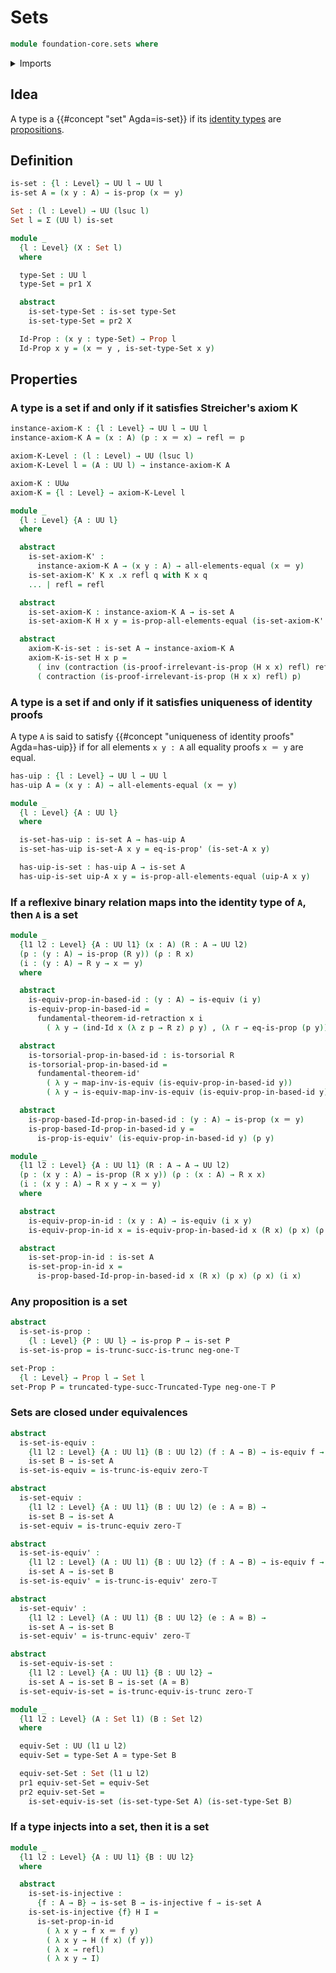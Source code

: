 # Sets

```agda
module foundation-core.sets where
```

<details><summary>Imports</summary>

```agda
open import foundation.dependent-pair-types
open import foundation.dependent-products-truncated-types
open import foundation.fundamental-theorem-of-identity-types
open import foundation.universe-levels

open import foundation-core.contractible-types
open import foundation-core.embeddings
open import foundation-core.equivalences
open import foundation-core.identity-types
open import foundation-core.injective-maps
open import foundation-core.propositions
open import foundation-core.torsorial-type-families
open import foundation-core.truncated-types
open import foundation-core.truncation-levels
```

</details>

## Idea

A type is a {{#concept "set" Agda=is-set}} if its
[identity types](foundation-core.identity-types.md) are
[propositions](foundation-core.propositions.md).

## Definition

```agda
is-set : {l : Level} → UU l → UU l
is-set A = (x y : A) → is-prop (x ＝ y)

Set : (l : Level) → UU (lsuc l)
Set l = Σ (UU l) is-set

module _
  {l : Level} (X : Set l)
  where

  type-Set : UU l
  type-Set = pr1 X

  abstract
    is-set-type-Set : is-set type-Set
    is-set-type-Set = pr2 X

  Id-Prop : (x y : type-Set) → Prop l
  Id-Prop x y = (x ＝ y , is-set-type-Set x y)
```

## Properties

### A type is a set if and only if it satisfies Streicher's axiom K

```agda
instance-axiom-K : {l : Level} → UU l → UU l
instance-axiom-K A = (x : A) (p : x ＝ x) → refl ＝ p

axiom-K-Level : (l : Level) → UU (lsuc l)
axiom-K-Level l = (A : UU l) → instance-axiom-K A

axiom-K : UUω
axiom-K = {l : Level} → axiom-K-Level l

module _
  {l : Level} {A : UU l}
  where

  abstract
    is-set-axiom-K' :
      instance-axiom-K A → (x y : A) → all-elements-equal (x ＝ y)
    is-set-axiom-K' K x .x refl q with K x q
    ... | refl = refl

  abstract
    is-set-axiom-K : instance-axiom-K A → is-set A
    is-set-axiom-K H x y = is-prop-all-elements-equal (is-set-axiom-K' H x y)

  abstract
    axiom-K-is-set : is-set A → instance-axiom-K A
    axiom-K-is-set H x p =
      ( inv (contraction (is-proof-irrelevant-is-prop (H x x) refl) refl)) ∙
      ( contraction (is-proof-irrelevant-is-prop (H x x) refl) p)
```

### A type is a set if and only if it satisfies uniqueness of identity proofs

A type `A` is said to satisfy
{{#concept "uniqueness of identity proofs" Agda=has-uip}} if for all elements
`x y : A` all equality proofs `x ＝ y` are equal.

```agda
has-uip : {l : Level} → UU l → UU l
has-uip A = (x y : A) → all-elements-equal (x ＝ y)

module _
  {l : Level} {A : UU l}
  where

  is-set-has-uip : is-set A → has-uip A
  is-set-has-uip is-set-A x y = eq-is-prop' (is-set-A x y)

  has-uip-is-set : has-uip A → is-set A
  has-uip-is-set uip-A x y = is-prop-all-elements-equal (uip-A x y)
```

### If a reflexive binary relation maps into the identity type of `A`, then `A` is a set

```agda
module _
  {l1 l2 : Level} {A : UU l1} (x : A) (R : A → UU l2)
  (p : (y : A) → is-prop (R y)) (ρ : R x)
  (i : (y : A) → R y → x ＝ y)
  where

  abstract
    is-equiv-prop-in-based-id : (y : A) → is-equiv (i y)
    is-equiv-prop-in-based-id =
      fundamental-theorem-id-retraction x i
        ( λ y → (ind-Id x (λ z p → R z) ρ y) , (λ r → eq-is-prop (p y)))

  abstract
    is-torsorial-prop-in-based-id : is-torsorial R
    is-torsorial-prop-in-based-id =
      fundamental-theorem-id'
        ( λ y → map-inv-is-equiv (is-equiv-prop-in-based-id y))
        ( λ y → is-equiv-map-inv-is-equiv (is-equiv-prop-in-based-id y))

  abstract
    is-prop-based-Id-prop-in-based-id : (y : A) → is-prop (x ＝ y)
    is-prop-based-Id-prop-in-based-id y =
      is-prop-is-equiv' (is-equiv-prop-in-based-id y) (p y)
```

```agda
module _
  {l1 l2 : Level} {A : UU l1} (R : A → A → UU l2)
  (p : (x y : A) → is-prop (R x y)) (ρ : (x : A) → R x x)
  (i : (x y : A) → R x y → x ＝ y)
  where

  abstract
    is-equiv-prop-in-id : (x y : A) → is-equiv (i x y)
    is-equiv-prop-in-id x = is-equiv-prop-in-based-id x (R x) (p x) (ρ x) (i x)

  abstract
    is-set-prop-in-id : is-set A
    is-set-prop-in-id x =
      is-prop-based-Id-prop-in-based-id x (R x) (p x) (ρ x) (i x)
```

### Any proposition is a set

```agda
abstract
  is-set-is-prop :
    {l : Level} {P : UU l} → is-prop P → is-set P
  is-set-is-prop = is-trunc-succ-is-trunc neg-one-𝕋

set-Prop :
  {l : Level} → Prop l → Set l
set-Prop P = truncated-type-succ-Truncated-Type neg-one-𝕋 P
```

### Sets are closed under equivalences

```agda
abstract
  is-set-is-equiv :
    {l1 l2 : Level} {A : UU l1} (B : UU l2) (f : A → B) → is-equiv f →
    is-set B → is-set A
  is-set-is-equiv = is-trunc-is-equiv zero-𝕋

abstract
  is-set-equiv :
    {l1 l2 : Level} {A : UU l1} (B : UU l2) (e : A ≃ B) →
    is-set B → is-set A
  is-set-equiv = is-trunc-equiv zero-𝕋

abstract
  is-set-is-equiv' :
    {l1 l2 : Level} (A : UU l1) {B : UU l2} (f : A → B) → is-equiv f →
    is-set A → is-set B
  is-set-is-equiv' = is-trunc-is-equiv' zero-𝕋

abstract
  is-set-equiv' :
    {l1 l2 : Level} (A : UU l1) {B : UU l2} (e : A ≃ B) →
    is-set A → is-set B
  is-set-equiv' = is-trunc-equiv' zero-𝕋

abstract
  is-set-equiv-is-set :
    {l1 l2 : Level} {A : UU l1} {B : UU l2} →
    is-set A → is-set B → is-set (A ≃ B)
  is-set-equiv-is-set = is-trunc-equiv-is-trunc zero-𝕋

module _
  {l1 l2 : Level} (A : Set l1) (B : Set l2)
  where

  equiv-Set : UU (l1 ⊔ l2)
  equiv-Set = type-Set A ≃ type-Set B

  equiv-set-Set : Set (l1 ⊔ l2)
  pr1 equiv-set-Set = equiv-Set
  pr2 equiv-set-Set =
    is-set-equiv-is-set (is-set-type-Set A) (is-set-type-Set B)
```

### If a type injects into a set, then it is a set

```agda
module _
  {l1 l2 : Level} {A : UU l1} {B : UU l2}
  where

  abstract
    is-set-is-injective :
      {f : A → B} → is-set B → is-injective f → is-set A
    is-set-is-injective {f} H I =
      is-set-prop-in-id
        ( λ x y → f x ＝ f y)
        ( λ x y → H (f x) (f y))
        ( λ x → refl)
        ( λ x y → I)
```
